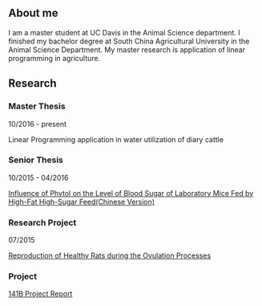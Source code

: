 ## About me
I am a master student at UC Davis in the Animal Science department. I finished my bachelor degree at South China Agricultural University in the Animal Science Department. My master research is application of linear programming in agriculture.

## Research 
### Master Thesis
10/2016 - present 

Linear Programming application in water utilization of diary cattle
### Senior Thesis
10/2015 - 04/2016 

[Influence of Phytol on the Level of Blood Sugar of Laboratory Mice Fed by High-Fat High-Sugar Feed(Chinese Version)](https://docs.google.com/document/d/1zfsLFWUDrwFhr6-sOQWgpDvbR6Ai7i8dHrN-23Gnrq4/edit)   
### Research Project
07/2015 

[Reproduction of Healthy Rats during the Ovulation Processes](https://docs.google.com/document/d/1nhWx7FdllO_iMI67zllXM7IY7nHqwjz2pT8KosqInZ4/edit)


### Project 
[141B Project Report](https://github.com/RLee12/STA-141B-Project/blob/master/Project.ipynb)

